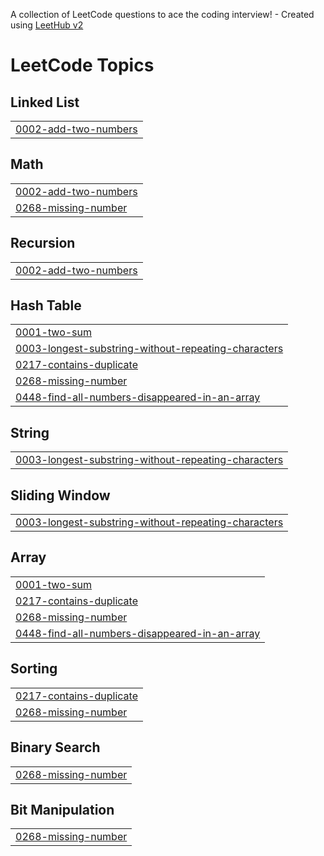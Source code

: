 A collection of LeetCode questions to ace the coding interview! - Created using [LeetHub v2](https://github.com/arunbhardwaj/LeetHub-2.0)
<!---LeetCode Topics Start-->
# LeetCode Topics
## Linked List
|  |
| ------- |
| [0002-add-two-numbers](https://github.com/Nandana4/Leetcode/tree/master/0002-add-two-numbers) |
## Math
|  |
| ------- |
| [0002-add-two-numbers](https://github.com/Nandana4/Leetcode/tree/master/0002-add-two-numbers) |
| [0268-missing-number](https://github.com/Nandana4/Leetcode/tree/master/0268-missing-number) |
## Recursion
|  |
| ------- |
| [0002-add-two-numbers](https://github.com/Nandana4/Leetcode/tree/master/0002-add-two-numbers) |
## Hash Table
|  |
| ------- |
| [0001-two-sum](https://github.com/Nandana4/Leetcode/tree/master/0001-two-sum) |
| [0003-longest-substring-without-repeating-characters](https://github.com/Nandana4/Leetcode/tree/master/0003-longest-substring-without-repeating-characters) |
| [0217-contains-duplicate](https://github.com/Nandana4/Leetcode/tree/master/0217-contains-duplicate) |
| [0268-missing-number](https://github.com/Nandana4/Leetcode/tree/master/0268-missing-number) |
| [0448-find-all-numbers-disappeared-in-an-array](https://github.com/Nandana4/Leetcode/tree/master/0448-find-all-numbers-disappeared-in-an-array) |
## String
|  |
| ------- |
| [0003-longest-substring-without-repeating-characters](https://github.com/Nandana4/Leetcode/tree/master/0003-longest-substring-without-repeating-characters) |
## Sliding Window
|  |
| ------- |
| [0003-longest-substring-without-repeating-characters](https://github.com/Nandana4/Leetcode/tree/master/0003-longest-substring-without-repeating-characters) |
## Array
|  |
| ------- |
| [0001-two-sum](https://github.com/Nandana4/Leetcode/tree/master/0001-two-sum) |
| [0217-contains-duplicate](https://github.com/Nandana4/Leetcode/tree/master/0217-contains-duplicate) |
| [0268-missing-number](https://github.com/Nandana4/Leetcode/tree/master/0268-missing-number) |
| [0448-find-all-numbers-disappeared-in-an-array](https://github.com/Nandana4/Leetcode/tree/master/0448-find-all-numbers-disappeared-in-an-array) |
## Sorting
|  |
| ------- |
| [0217-contains-duplicate](https://github.com/Nandana4/Leetcode/tree/master/0217-contains-duplicate) |
| [0268-missing-number](https://github.com/Nandana4/Leetcode/tree/master/0268-missing-number) |
## Binary Search
|  |
| ------- |
| [0268-missing-number](https://github.com/Nandana4/Leetcode/tree/master/0268-missing-number) |
## Bit Manipulation
|  |
| ------- |
| [0268-missing-number](https://github.com/Nandana4/Leetcode/tree/master/0268-missing-number) |
<!---LeetCode Topics End-->